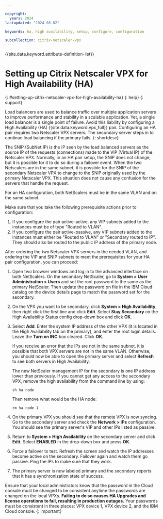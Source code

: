 ```yaml
---

copyright:
  years: 2024
lastupdated: "2024-08-02"

keywords: ha, high availability, setup, configure, configuration

subcollection: citrix-netscaler-vpx
---
```


{{site.data.keyword.attribute-definition-list}}

# Setting up Citrix Netscaler VPX for High Availability (HA)
{: #setting-up-citrix-netscaler-vpx-for-high-availability-ha}
{: help}
{: support}

Load balancers are used to balance traffic over multiple application servers to improve performance and stability in a scalable application. Yet, a single load balancer is a single point of failure. Avoid this liability by configuring a High Availability (HA) {{site.data.keyword.vpx_full}} pair. Configuring an HA pair requires two Netscaler VPX servers. The secondary server steps in to continue load balancing if the primary fails.
{: shortdesc}

The SNIP (SubNet IP) is the IP seen by the load balanced servers as the source IP of the requests (connections) made to the VIP (Virtual IP) of the Netscaler VPX. Normally, in an HA pair setup, the SNIP does not change, but it is possible for it to do so during a failover event. When the two Netscalers are in the same subnet, it is possible for the SNIP of the secondary Netscaler VPX to change to the SNIP originally used by the primary Netscaler VPX. This situation does not cause any confusion for the servers that handle the request.

For an HA configuration, both NetScalers must be in the same VLAN and on the same subnet.

Make sure that you take the following prerequisite actions prior to configuration:

1. If you configure the pair active-active, any VIP subnets added to the instances must be of type "Routed to VLAN".
2. If you configure the pair active-passive, any VIP subnets added to the instances must either be "Routed to VLAN" or "Secondary routed to IP". They should also be routed to the public IP address of the primary node.

After ordering the two Netscaler VPX servers in the needed VLAN, and ordering the VIP and SNIP subnets to meet the prerequisites for your HA pair configuration, you can proceed:

1. Open two browser windows and log in to the advanced interface on both NetScalers. On the secondary NetScaler, go to **System > User Administration > Users** and set the root password to the same as the primary NetScaler. Then update the password on file in the IBM Cloud catalog on the device details page to match the password set for the secondary.

2. On the VPX you want to be secondary, click **System > High Availability**, then right click the first line and click **Edit**. Select **Stay Secondary** on the High Availability Status config drop-down box and click **OK**.

3. Select **Add**. Enter the system IP address of the other VPX (it is located in the High Availability tab on the primary), and enter the root login details. Leave the **Turn on INC** box cleared. Click **OK**.

   If you receive an error that the IPs are not in the same subnet, it is possible that both VPX servers are not in the same VLAN. Otherwise, you should now be able to open the primary server and select **Refresh** to see both servers in High Availability.

   The new NetScaler management IP for the secondary is one IP address lower than previously. If you cannot get any access to the secondary VPX, remove the high availability from the command line by using:

   `sh ha node`

   Then remove what would be the HA node:

   `rm ha node 1`

4. On the primary VPX you should see that the remote VPX is now syncing. Go to the secondary server and check the **Network > IPs** configuration. You should see the primary server's VIP and other IPs listed as passive.

5. Return to **System > High Availability** on the secondary server and click **Edit**. Select **ENABLED** in the drop-down box and press **OK**.

6. Force a failover to test. Refresh the screen and watch the IP addresses become active on the secondary. Failover again and watch them go passive. Ping the IPs to make sure that they work.

7. The primary server is now labeled primary and the secondary reports that it has a synchronization state of success.

Ensure that your local administrators know that the password in the Cloud console must be changed to be consistent anytime the passwords are changed on the local VPXs.  **Failing to do so causes HA Upgrades and license operations to fail, resulting in production outages.**  Your passwords must be consistent in three places: VPX device 1, VPX device 2, and the IBM Cloud console.
{: important}
